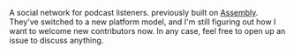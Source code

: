 A social network for podcast listeners. previously built on [Assembly](http://assembly.com). They've switched to a new platform model, and I'm still figuring out how I want to welcome new contributors now. In any case, feel free to open up an issue to discuss anything.
